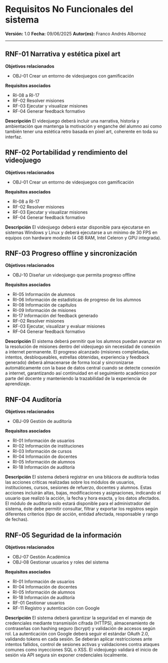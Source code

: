 # Requisitos No Funcionales del sistema

**Versión:** 1.0
**Fecha:** 09/06/2025
**Autor(es):** Franco Andrés Albornoz

---

## RNF-01 Narrativa y estética pixel art
**Objetivos relacionados**
- OBJ-01 Crear un entorno de videojuegos con gamificación

**Requisitos asociados**
- RI-08 a RI-17
- RF-02 Resolver misiones
- RF-03 Ejecutar y visualizar misiones
- RF-04 Generar feedback formativo

**Descripción**
El videojuego deberá incluir una narrativa, historia y ambientación que mantenga la motivación y enganche del alumno asi como también tener una estética retro basada en pixel art, coherente en toda su interfaz.

## RNF-02 Portabilidad y rendimiento del videojuego
**Objetivos relacionados**
- OBJ-01 Crear un entorno de videojuegos con gamificación

**Requisitos asociados**
- RI-08 a RI-17
- RF-02 Resolver misiones
- RF-03 Ejecutar y visualizar misiones
- RF-04 Generar feedback formativo

**Descripción**
El videojuego deberá estar disponible para ejecutarse en sistemas Windows y Linux y deberá ejecutarse a un mínimo de 30 FPS en equipos con hardware modesto (4 GB RAM, Intel Celeron y GPU integrada).

## RNF-03 Progreso offline y sincronización
**Objetivos relacionados**
- OBJ-10 Diseñar un videojuego que permita progreso offline

**Requisitos asociados**
- RI-05 Información de alumnos
- RI-06 Información de estadísticas de progreso de los alumnos
- RI-08 Información de capítulos
- RI-09 Información de misiones
- RI-17 Información del feedback generado
- RF-02 Resolver misiones
- RF-03 Ejecutar, visualizar y evaluar misiones
- RF-04 Generar feedback formativo

**Descripción**
El sistema deberá permitir que los alumnos puedan avanzar en la resolución de misiones dentro del videojuego sin necesidad de conexión a internet permanente. El progreso alcanzado (misiones completadas, intentos, desbloqueables, estrellas obtenidas, experiencia y feedback generado) deberá almacenarse de forma local y sincronizarse automáticamente con la base de datos central cuando se detecte conexión a internet, garantizando así continuidad en el seguimiento académico por parte del docente y manteniendo la trazabilidad de la experiencia de aprendizaje.

## RNF-04 Auditoría
**Objetivos relacionados**
- OBJ-09 Gestión de auditoría

**Requisitos asociados**
- RI-01 Información de usuarios
- RI-02 Información de instituciones
- RI-03 Información de cursos
- RI-04 Información de docentes
- RI-05 Información de alumnos
- RI-18 Información de auditoría

**Descripción**
El sistema deberá registrar en una bitácora de auditoría todas las acciones críticas realizadas sobre los módulos de usuarios, instituciones, cursos, sesiones de refuerzo, docentes y alumnos. Estas acciones incluirán altas, bajas, modificaciones y asignaciones, indicando el usuario que realizó la acción, la fecha y hora exacta, y los datos afectados.
El módulo de auditoría solo estará disponible para el administrador del sistema, éste debe permitir consultar, filtrar y exportar los registros según diferentes criterios (tipo de acción, entidad afectada, responsable y rango de fechas).

## RNF-05 Seguridad de la información
**Objetivos relacionados**
- OBJ-07 Gestión Académica
- OBJ-08 Gestionar usuarios y roles del sistema

**Requisitos asociados**
- RI-01 Información de usuarios
- RI-04 Información de docentes
- RI-05 Información de alumnos
- RI-18 Información de auditoría
- RF-01 Gestionar usuarios
- RF-11 Registro y autenticación con Google

**Descripción**
El sistema deberá garantizar la seguridad en el manejo de credenciales mediante transmisión cifrada (HTTPS), almacenamiento de contraseñas con hashing seguro (bcrypt) y validación de accesos según rol. La autenticación con Google deberá seguir el estándar OAuth 2.0, validando tokens en cada sesión. Se deberán aplicar restricciones ante intentos fallidos, control de sesiones activas y validaciones contra ataques comunes como inyecciones SQL o XSS. El videojuego validará el inicio de sesión vía API segura sin exponer credenciales localmente.